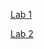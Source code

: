 [Lab 1](https://github.com/Charlitoes/cse15l-lab-reports/blob/main/lab_1.md)

[Lab 2](https://github.com/Charlitoes/cse15l-lab-reports/blob/main/Lab_2.md)

